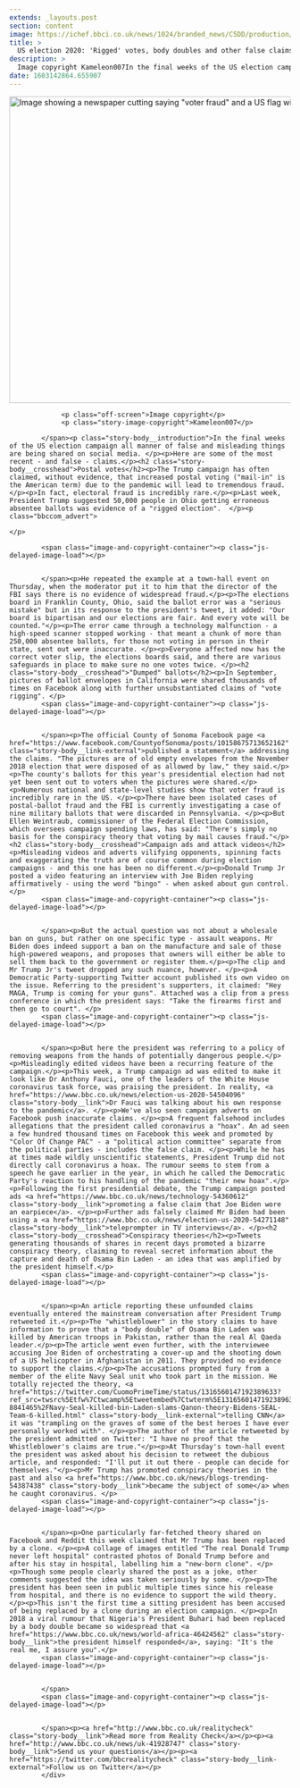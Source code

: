 ```yaml
--- 
extends: _layouts.post 
section: content 
image: https://ichef.bbci.co.uk/news/1024/branded_news/C5DD/production/_114935605_usvoterfraud.jpg 
title: > 
  US election 2020: 'Rigged' votes, body doubles and other false claims 
description: > 
  Image copyright Kameleon007In the final weeks of the US election campaign all manner of false and misleading things are being shared on social media.Last week, President Trump suggested 50,000 people in Ohio getting erroneous absentee ballots was evidence of a "rigged election".Following the first presidential debate, the Trump campaign posted ads promoting a false claim that Joe Biden wore an earpiece.An article reporting these unfounded claims eventually entered the mainstream conversation after President Trump retweeted it.This isn't the first time a sitting president has been accused of being replaced by a clone during an election campaign. 
date: 1603142864.655907 
--- 
```

<div>
            <span class="image-and-copyright-container"><img class="js-image-replace" alt='Image showing a newspaper cutting saying "voter fraud" and a US flag with 2020 presidential election written on it' src="https://ichef.bbci.co.uk/news/320/cpsprodpb/C5DD/production/_114935605_usvoterfraud.jpg" width="976" height="549">
                
                
                
                 <p class="off-screen">Image copyright</p>
                 <p class="story-image-copyright">Kameleon007</p>
                
            </span><p class="story-body__introduction">In the final weeks of the US election campaign all manner of false and misleading things are being shared on social media. </p><p>Here are some of the most recent - and false - claims.</p><h2 class="story-body__crosshead">Postal votes</h2><p>The Trump campaign has often claimed, without evidence, that increased postal voting ("mail-in" is the American term) due to the pandemic will lead to tremendous fraud. </p><p>In fact, electoral fraud is incredibly rare.</p><p>Last week, President Trump suggested 50,000 people in Ohio getting erroneous absentee ballots was evidence of a "rigged election".  </p><p class="bbccom_advert">
         
    </p>

            <span class="image-and-copyright-container"><p class="js-delayed-image-load"></p>
                
                
            </span><p>He repeated the example at a town-hall event on Thursday, when the moderator put it to him that the director of the FBI says there is no evidence of widespread fraud.</p><p>The elections board in Franklin County, Ohio, said the ballot error was a "serious mistake" but in its response to the president's tweet, it added: "Our board is bipartisan and our elections are fair. And every vote will be counted."</p><p>The error came through a technology malfunction - a high-speed scanner stopped working - that meant a chunk of more than 250,000 absentee ballots, for those not voting in person in their state, sent out were inaccurate. </p><p>Everyone affected now has the correct voter slip, the elections boards said, and there are various safeguards in place to make sure no one votes twice. </p><h2 class="story-body__crosshead">"Dumped" ballots</h2><p>In September, pictures of ballot envelopes in California were shared thousands of times on Facebook along with further unsubstantiated claims of "vote rigging". </p>
            <span class="image-and-copyright-container"><p class="js-delayed-image-load"></p>
                
                
            </span><p>The official County of Sonoma Facebook page <a href="https://www.facebook.com/CountyofSonoma/posts/10158675713652162" class="story-body__link-external">published a statement</a> addressing the claims. "The pictures are of old empty envelopes from the November 2018 election that were disposed of as allowed by law," they said.</p><p>The county's ballots for this year's presidential election had not yet been sent out to voters when the pictures were shared.</p><p>Numerous national and state-level studies show that voter fraud is incredibly rare in the US. </p><p>There have been isolated cases of postal-ballot fraud and the FBI is currently investigating a case of nine military ballots that were discarded in Pennsylvania. </p><p>But Ellen Weintraub, commissioner of the Federal Election Commission, which oversees campaign spending laws, has said: "There's simply no basis for the conspiracy theory that voting by mail causes fraud."</p><h2 class="story-body__crosshead">Campaign ads and attack videos</h2><p>Misleading videos and adverts vilifying opponents, spinning facts and exaggerating the truth are of course common during election campaigns - and this one has been no different.</p><p>Donald Trump Jr posted a video featuring an interview with Joe Biden replying affirmatively - using the word "bingo" - when asked about gun control.</p>
            <span class="image-and-copyright-container"><p class="js-delayed-image-load"></p>
                
                
            </span><p>But the actual question was not about a wholesale ban on guns, but rather on one specific type - assault weapons. Mr Biden does indeed support a ban on the manufacture and sale of those high-powered weapons, and proposes that owners will either be able to sell them back to the government or register them.</p><p>The clip and Mr Trump Jr's tweet dropped any such nuance, however. </p><p>A Democratic Party-supporting Twitter account published its own video on the issue. Referring to the president's supporters, it claimed: "Hey MAGA, Trump is coming for your guns". Attached was a clip from a press conference in which the president says: "Take the firearms first and then go to court". </p>
            <span class="image-and-copyright-container"><p class="js-delayed-image-load"></p>
                
                
            </span><p>But here the president was referring to a policy of removing weapons from the hands of potentially dangerous people.</p><p>Misleadingly edited videos have been a recurring feature of the campaign.</p><p>This week, a Trump campaign ad was edited to make it look like Dr Anthony Fauci, one of the leaders of the White House coronavirus task force, was praising the president. In reality, <a href="https://www.bbc.co.uk/news/election-us-2020-54504096" class="story-body__link">Dr Fauci was talking about his own response to the pandemic</a>. </p><p>We've also seen campaign adverts on Facebook push inaccurate claims. </p><p>A frequent falsehood includes allegations that the president called coronavirus a "hoax". An ad seen a few hundred thousand times on Facebook this week and promoted by "Color Of Change PAC" - a "political action committee" separate from the political parties - includes the false claim. </p><p>While he has at times made wildly unscientific statements, President Trump did not directly call coronavirus a hoax. The rumour seems to stem from a speech he gave earlier in the year, in which he called the Democratic Party's reaction to his handling of the pandemic "their new hoax".</p><p>Following the first presidential debate, the Trump campaign posted ads <a href="https://www.bbc.co.uk/news/technology-54360612" class="story-body__link">promoting a false claim that Joe Biden wore an earpiece</a>. </p><p>Further ads falsely claimed Mr Biden had been using a <a href="https://www.bbc.co.uk/news/election-us-2020-54271148" class="story-body__link">teleprompter in TV interviews</a>. </p><h2 class="story-body__crosshead">Conspiracy theories</h2><p>Tweets generating thousands of shares in recent days promoted a bizarre conspiracy theory, claiming to reveal secret information about the capture and death of Osama Bin Laden - an idea that was amplified by the president himself.</p>
            <span class="image-and-copyright-container"><p class="js-delayed-image-load"></p>
                
                
            </span><p>An article reporting these unfounded claims eventually entered the mainstream conversation after President Trump retweeted it.</p><p>The "whistleblower" in the story claims to have information to prove that a "body double" of Osama Bin Laden was killed by American troops in Pakistan, rather than the real Al Qaeda leader.</p><p>The article went even further, with the interviewee accusing Joe Biden of orchestrating a cover-up and the shooting down of a US helicopter in Afghanistan in 2011. They provided no evidence to support the claims.</p><p>The accusations prompted fury from a member of the elite Navy Seal unit who took part in the mission. He totally rejected the theory, <a href="https://twitter.com/CuomoPrimeTime/status/1316560147192389633?ref_src=twsrc%5Etfw%7Ctwcamp%5Etweetembed%7Ctwterm%5E1316560147192389633%7Ctwgr%5Eshare_3%2Ccontainerclick_0&amp;ref_url=https%3A%2F%2Fwww.dailymail.co.uk%2Fnews%2Farticle-8841465%2FNavy-Seal-killed-bin-Laden-slams-Qanon-theory-Bidens-SEAL-Team-6-killed.html" class="story-body__link-external">telling CNN</a> it was "trampling on the graves of some of the best heroes I have ever personally worked with". </p><p>The author of the article retweeted by the president admitted on Twitter: "I have no proof that the Whistleblower's claims are true."</p><p>At Thursday's town-hall event the president was asked about his decision to retweet the dubious article, and responded: "I'll put it out there - people can decide for themselves."</p><p>Mr Trump has promoted conspiracy theories in the past and also <a href="https://www.bbc.co.uk/news/blogs-trending-54387438" class="story-body__link">became the subject of some</a> when he caught coronavirus. </p>
            <span class="image-and-copyright-container"><p class="js-delayed-image-load"></p>
                
                
            </span><p>One particularly far-fetched theory shared on Facebook and Reddit this week claimed that Mr Trump has been replaced by a clone. </p><p>A collage of images entitled "The real Donald Trump never left hospital" contrasted photos of Donald Trump before and after his stay in hospital, labelling him a "new-born clone". </p><p>Though some people clearly shared the post as a joke, other comments suggested the idea was taken seriously by some. </p><p>The president has been seen in public multiple times since his release from hospital, and there is no evidence to support the wild theory. </p><p>This isn't the first time a sitting president has been accused of being replaced by a clone during an election campaign. </p><p>In 2018 a viral rumour that Nigeria's President Buhari had been replaced by a body double became so widespread that <a href="https://www.bbc.co.uk/news/world-africa-46424562" class="story-body__link">the president himself responded</a>, saying: "It's the real me, I assure you".</p>
            <span class="image-and-copyright-container"><p class="js-delayed-image-load"></p>
                
                
            </span>
            <span class="image-and-copyright-container"><p class="js-delayed-image-load"></p>
                
                
            </span><p><a href="http://www.bbc.co.uk/realitycheck" class="story-body__link">Read more from Reality Check</a></p><p><a href="http://www.bbc.co.uk/news/uk-41928747" class="story-body__link">Send us your questions</a></p><p><a href="https://twitter.com/bbcrealitycheck" class="story-body__link-external">Follow us on Twitter</a></p>
            </div>